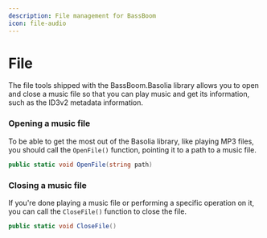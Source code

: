 ```yaml
---
description: File management for BassBoom
icon: file-audio
---
```


# File

The file tools shipped with the BassBoom.Basolia library allows you to open and close a music file so that you can play music and get its information, such as the ID3v2 metadata information.

### Opening a music file

To be able to get the most out of the Basolia library, like playing MP3 files, you should call the `OpenFile()` function, pointing it to a path to a music file.

```csharp
public static void OpenFile(string path)
```

### Closing a music file

If you're done playing a music file or performing a specific operation on it, you can call the `CloseFile()` function to close the file.

```csharp
public static void CloseFile()
```
